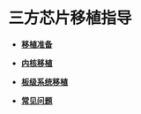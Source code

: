 # 三方芯片移植指导<a name="ZH-CN_TOPIC_0000001074312496"></a>

-   **[移植准备](移植准备.md)**  

-   **[内核移植](内核移植.md)**  

-   **[板级系统移植](板级系统移植.md)**  

-   **[常见问题](常见问题.md)**  



